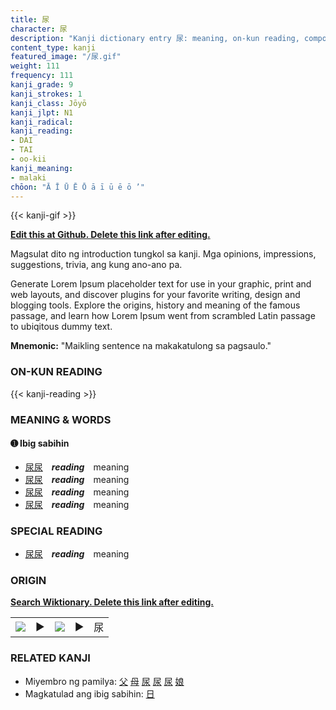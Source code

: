 ```yaml
---
title: 尿
character: 尿
description: "Kanji dictionary entry 尿: meaning, on-kun reading, compounds, origin, related kanji"
content_type: kanji
featured_image: "/尿.gif"
weight: 111
frequency: 111
kanji_grade: 9
kanji_strokes: 1
kanji_class: Jōyō
kanji_jlpt: N1
kanji_radical: 
kanji_reading: 
- DAI
- TAI
- oo-kii
kanji_meaning:
- malaki
chōon: "Ā Ī Ū Ē Ō ā ī ū ē ō ’"
---
```

[//]: # (Don't edit the line below. Kanji animated GIF code is automatically generated.)
{{< kanji-gif >}}

[//]: # (Edit below this line.)

**[Edit this at Github. Delete this link after editing.](https://github.com/tim0g/tim/tree/main/content/kanji/尿/index.md)**

Magsulat dito ng introduction tungkol sa kanji. Mga opinions, impressions, suggestions, trivia, ang kung ano-ano pa.

Generate Lorem Ipsum placeholder text for use in your graphic, print and web layouts, and discover plugins for your favorite writing, design and blogging tools. Explore the origins, history and meaning of the famous passage, and learn how Lorem Ipsum went from scrambled Latin passage to ubiqitous dummy text.
 
**Mnemonic:** "Maikling sentence na makakatulong sa pagsaulo."

### ON-KUN READING

[//]: # (Don't edit the line below. ON-KUN READING code is automatically generated.)
{{< kanji-reading >}}

### MEANING & WORDS

#### ➊ **Ibig sabihin**
  - [尿](../尿)[尿](../尿)　***reading***　meaning
  - [尿](../尿)[尿](../尿)　***reading***　meaning
  - [尿](../尿)[尿](../尿)　***reading***　meaning
  - [尿](../尿)[尿](../尿)　***reading***　meaning

### SPECIAL READING
  - [尿](../尿)[尿](../尿)　***reading***　meaning

### ORIGIN

**[Search Wiktionary. Delete this link after editing.](https://wiktionary.org/wiki/尿)**
<table class="kanji-table"><tr><td>
<img src="60px-尿-bronze.svg.png">
</td><td>▶</td><td>
<img src="60px-尿-oracle.svg.png">
</td><td>▶</td>
<td class="kanji-origin">尿</td>
</tr></table>

### RELATED KANJI
- Miyembro ng pamilya: [父](../父) [母](../母) [尿](../尿) [尿](../尿) [尿](../尿) [娘](../娘)
- Magkatulad ang ibig sabihin: [日](../日)
